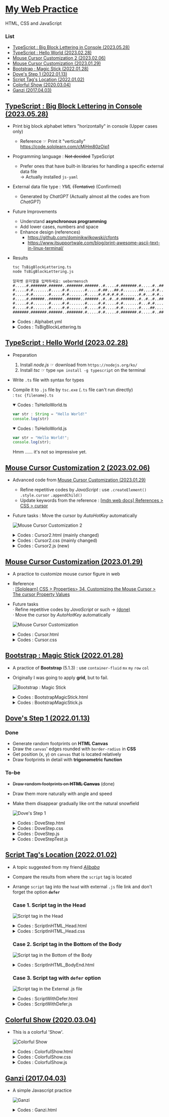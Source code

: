 # [My Web Practice](../README.md#my-web-practice)

HTML, CSS and JavaScript


### List

- [TypeScript : Big Block Lettering in Console (2023.05.28)](#typescript--big-block-lettering-in-console-20230528)
- [TypeScript : Hello World (2023.02.28)](#typescript--hello-world-20230228)
- [Mouse Cursor Customization 2 (2023.02.06)](#mouse-cursor-customization-2-20230206)
- [Mouse Cursor Customization (2023.01.29)](#mouse-cursor-customization-20230129)
- [Bootstrap : Magic Stick (2022.01.28)](#bootstrap--magic-stick-20220128)
- [Dove's Step 1 (2022.01.13)](#doves-step-1-20220113)
- [Script Tag's Location (2022.01.02)](#script-tags-location-20220102)
- [Colorful Show (2020.03.04)](#colorful-show-20200304)
- [Ganzi (2017.04.03)](#ganzi-20170403)


## [TypeScript : Big Block Lettering in Console (2023.05.28)](#list)

- Print big block alphabet letters "horizontally" in console (Upper cases only)
  - Reference ☞ Print it "vertically" https://code.sololearn.com/cMjHm80zOip1
- Programming language : ~~Not decided~~ TypeScript
  - Prefer ones that have built-in libraries for handling a specific external data file  
    → Actually installed `js-yaml`
- External data file type : *YML* ~~(Tentative)~~ (Confirmed)
  - Generated by *ChatGPT* (Actually almost all the codes are from *ChatGPT*)
- Future Improvements
  - Understand **asynchronous programming**
  - Add lower cases, numbers and space
  - Enhance design (references)
    - https://github.com/dominikwilkowski/cfonts
    - https://www.itsupportwale.com/blog/print-awesome-ascii-text-in-linux-terminal/
- Results
  ```shell
  tsc TsBigBlockLettering.ts
  node TsBigBlockLettering.js
  ```
  ```
  알파벳 문자열을 입력하세요: uebermensch
  #.....#.#######.######..#######.######..#.....#.#######.#.....#..#####..#######.#.....#.
  #.....#.#.......#.....#.#.......#.....#.##...##.#.......##....#.#.......#.......#.....#.
  #.....#.#.......#.....#.#.......#.....#.#.#.#.#.#.......#.#...#.#.......#.......#.....#.
  #.....#.######..######..######..######..#..#..#.######..#..#..#..#####..#.......#######.
  #.....#.#.......#.....#.#.......#.....#.#.....#.#.......#...#.#.......#.#.......#.....#.
  #.....#.#.......#.....#.#.......#.....#.#.....#.#.......#....##.......#.#.......#.....#.
  #######.#######.######..#######.#.....#.#.....#.#######.#.....#..#####..#######.#.....#.
  ```

  <details>
    <summary>Codes : Alphabet.yml</summary>

  ```yml
  A:
    - "#######."
    - "#.....#."
    - "#.....#."
    - "#######."
    - "#.....#."
    - "#.....#."
    - "#.....#."

  ……

  Z:
    - "#######."
    - ".....#.."
    - "....#..."
    - "...#...."
    - "..#....."
    - ".#......"
    - "#######."
  ```
  </details>
  <details>
    <summary>Codes : TsBigBlockLettering.ts</summary>

  ```ts
  import * as fs from 'fs';
  import * as yaml from 'js-yaml';
  import * as readline from 'readline';
  ```
  ```ts
  // 입력을 받을 readline.Interface 생성
  const rl = readline.createInterface({
      input: process.stdin,
      output: process.stdout
  });
  ```
  ```ts
  // 알파벳 문자열 입력 받기
  rl.question('알파벳 문자열을 입력하세요: ', (input: string) => {
      rl.close();

      // 입력받은 알파벳 문자를 대문자로 변환
      const upperCaseInput = input.toUpperCase();

      // alphabet.yml 파일 불러오기
      const alphabetData = yaml.load(fs.readFileSync('alphabet.yml', 'utf8'));    // not .safeLoad()

      // 출력용 배열 초기화
      const outputArray: string[] = [];

      // 알파벳 문자열을 출력용 배열에 누적하는 함수
      function accumulateAlphabetString(alphabet: string) {
          const alphabetDataString = alphabetData[alphabet];
          for (let i = 0; i < alphabetDataString.length; i++) {
              const char = alphabetDataString[i];
              if (outputArray[i]) {
                  outputArray[i] += char;
              } else {
                  outputArray[i] = char;
              }
          }
      }

      // 입력받은 알파벳 문자열을 출력용 배열에 누적
      for (let i = 0; i < upperCaseInput.length; i++) {
          const char = upperCaseInput[i];
          if (alphabetData.hasOwnProperty(char)) {
              accumulateAlphabetString(char);
          }
      }

      // 출력용 배열 출력
      if (outputArray.length > 0) {
          for (let i = 0; i < outputArray.length; i++) {
              console.log(outputArray[i]);
          }
      } else {
          console.log('입력한 알파벳 문자열에 해당하는 데이터가 없습니다.');
      }
  });
  ```
  </details>


## [TypeScript : Hello World (2023.02.28)](#list)

- Preparation
  1. Install *node.js*  ☞ download from `https://nodejs.org/ko/`
  2. Install *tsc*      ☞ type `npm install -g typescript` on the terminal
- Write `.ts` file with syntax for types
- Compile it to `.js` file by `tsc.exe` (`.ts` file can't run directly)  
  : `tsc {filename}.ts`

  <details open="">
    <summary>Codes : TsHelloWorld.ts</summary>

  ```ts
  var str : String = "Hello World!"
  console.log(str)
  ```
  </details>
  <details open="">
    <summary>Codes : TsHelloWorld.js</summary>

  ```js
  var str = "Hello World!";
  console.log(str);
  ```
  </details>
  Hmm …… it's not so impressive yet.


## [Mouse Cursor Customization 2 (2023.02.06)](#list)

- Advanced code from [Mouse Cursor Customization (2023.01.29)](#mouse-cursor-customization-20230129)
  - Refine repetitive codes by *JavaScript* : use `.createElement()` `.style.cursor` `.appendChild()`
  - Update keywords from the reference : [[mdn web docs] References > CSS > cursor](https://developer.mozilla.org/en-US/docs/Web/CSS/cursor)
- Future tasks : Move the cursor by *AutoHotKey* automatically

  ![Mouse Cursor Customization 2](./Images/Cursor2.gif)

  <details>
    <summary>Codes : Cursor2.html (mainly changed)</summary>

  ```html
      <head>
          ……
          <script defer src="./Cursor2.js" type="text/javascript"></script>
          ……
      </head>
  ```
  ```html
      <body>
          <div id="box">
              <h2>Mouse Cursor Customization 2</h2>
              <!-- Elements will be added by js -->
          </div>
          ……
      </body>
  ```
  </details>

  <details>
    <summary>Codes : Cursor2.css (mainly changed)</summary>

  ```css
  /* All blocks for classes related with cursor have been removed in CSS file. */
  ```
  </details>

  <details>
    <summary>Codes : Cursor2.js (new)</summary>

  ```js
  // Declare an array of kewords for cursor property
  // Reference ☞ https://developer.mozilla.org/en-US/docs/Web/CSS/cursor
  var cursorTypes = [
      ["auto", "default", "none"],
      ["context-menu", "help", "pointer", "progress", "wait"],
      ["cell", "crosshair", "text", "vertical-text"],
      ["alias", "copy", "move"],
      ["no-drop", "not-allowed", "grab", "grabbing"],
      ["n-resize", "e-resize", "s-resize", "w-resize"],
      ["ne-resize", "nw-resize", "se-resize", "sw-resize"],
      ["ew-resize", "ns-resize", "nesw-resize", "nwse-resize"],
      ["zoom-in", "zoom-out"]
  ]

  // A function to generate span elements with inner text and cursor style
  function genBoxes(cursorTypes)
  {
      // Declare an object to indicate the element where new elements will be appended
      var obj = document.getElementById("box")

      // Loop for the array cursorTypes
      for (r in cursorTypes)
      {
          for (el in cursorTypes[r])
          {
              // Test : ok
              // console.log(cursorTypes[r][el])

              // Generate a box with style
              var newBox = document.createElement("span")
              // newBox.className = cursorTypes[r][el]                            // not needed
              newBox.innerText = cursorTypes[r][el]
              newBox.style.cursor = cursorTypes[r][el]

              // Append it
              obj.appendChild(newBox)
          }

          // Line replacement
          var br = document.createElement("br")
          obj.appendChild(br)
      }
  }

  // Run
  genBoxes(cursorTypes)
  ```
  </details>


## [Mouse Cursor Customization (2023.01.29)](#list)

- A practice to customize mouse cursor figure in web
- Reference  
  : [[Sololearn] CSS > Properties> 34. Customizing the Mouse Cursor > The cursor Property Values](https://www.sololearn.com/learning/1023/1110/1291/1)
- Future tasks  
  · Refine repetitive codes by *JavaScript* or such → [(done)](#mouse-cursor-customization-2-20230206)  
  · Move the cursor by *AutoHotKey* automatically

  ![Mouse Cursor Customization](./Images/Cursor.gif)

  <details>
    <summary>Codes : Cursor.html</summary>

  ```html
  <!DOCTYPE html>

  <html lang="en">

      <head>
          <meta charset="utf-8">
          <title>Mouse Cursor Customization</title>
          <meta name="author" content="kimpro82">
          <link rel="stylesheet" href="./Cursor.css">
      </head>

      <body>
          <div id="box">
              <h2>Mouse Cursor Customization</h2>

              <br>

              <span class="auto">auto</span>
              <span class="crosshair">crosshair</span>
              <span class="default">default</span>
              <span class="help">help</span>
              <span class="text">text</span>
              <span class="wait">wait</span>

              <br>

              <span class="n-resize">n-resize</span>
              <span class="s-resize">s-resize</span>
              <span class="ne-resize">ne-resize</span>
              <span class="sw-resize">sw-resize</span>
              
              <br>

              <span class="nw-resize">nw-resize</span>
              <span class="se-resize">se-resize</span>
              <span class="e-resize">e-resize</span>
              <span class="w-resize">w-resize</span>

              <br>

              <span class="pointer">pointer</span>
              <span class="progress">progress</span>
              <span class="not-allowed">not-allowed</span>
              <span class="no-drop">no-drop</span>

              <br>

              <span class="vertical-text">vertical-text</span>
              <span class="all-scroll">all-scroll</span>
              <span class="col-resize">col-resize</span>
              <span class="row-resize">row-resize</span>
          </div>

          <br>
          &nbsp;                                              <!-- to stay cursor when capture -->
      </body>

  </html>
  ```
  </details>

  <details>
    <summary>Codes : Cursor.css</summary>

  ```css
  @charset "EUC-KR";

  body
  {
      font-weight: bold;
  }

  #box
  {
      text-align: center;
      display: inline-block;
      border: 1px solid;
      padding: 5px;
      margin: 5px;
  }

  span
  {
      display: inline-block;
      border: 1px solid;
      padding: 5px;
      margin: 5px;
  }

  .auto           { cursor: auto;         }
  .crosshair      { cursor: crosshair;    }
  .default        { cursor: default;      }
  .help           { cursor: help;         }
  .text           { cursor: text;         }
  .wait           { cursor: wait;         }

  .n-resize       { cursor: n-resize;     }
  .s-resize       { cursor: s-resize;     }
  .ne-resize      { cursor: ne-resize;    }
  .sw-resize      { cursor: sw-resize;    }
  .nw-resize      { cursor: nw-resize;    }
  .se-resize      { cursor: se-resize;    }
  .e-resize       { cursor: e-resize;     }
  .w-resize       { cursor: w-resize;     }

  .pointer        { cursor: pointer;      }
  .progress       { cursor: progress;     }
  .not-allowed    { cursor: not-allowed;  }
  .no-drop        { cursor: no-drop;      }
  .vertical-text  { cursor: vertical-text;}
  .all-scroll     { cursor: all-scroll;   }
  .col-resize     { cursor: col-resize;   }
  .row-resize     { cursor: row-resize;   }
  ```
  </details>


## [Bootstrap : Magic Stick (2022.01.28)](#list)

- A practice of **Bootstrap** (5.1.3) : use `container-fluid` `mx` `my` `row` `col`
- Originally I was going to apply **grid**, but to fail.

  ![Bootstrap : Magic Stick](Images/BootstrapMagicStick.gif)

  <details>
    <summary>Codes : BootstrapMagicStick.html</summary>

  ```html
  ……
      <head>
          <meta charset="UTF-8">
          <title>Magic Stick by Bootstrap</title>
          <link href="./bootstrap5/css/bootstrap.min.css" rel="stylesheet" type="text/css">
          <script defer src="BootstrapMagicStick.js" type="text/javascript"></script>
      </head>

      <body>
          <div class="container-fluid mx-3 my-5">
              <div class="row">
                  <div class="col bg-primary text-center">
                      <h1><span id="text">여의봉아 여의봉아</span></h1>
                  </div>
              </div>
          </div>
      </body>
  ……
  ```
  </details>

  <details>
    <summary>Codes : BootstrapMagicStick.js</summary>

  ```js
  var direction = false;
  var width = 400;
  // console.log(width);

  function resize()
  {
      // Set direction and text content
      if (width < 450 && direction == false)
      {
          direction = !direction;
          document.getElementById("text").textContent = "길어져라 길어져라";
      }
      else if (width > 1000 && direction == true)
      {
          direction = !direction;
          document.getElementById("text").textContent = "짧아져라 짧아져라";
      }

      // Modify the body's width
      if (direction == true) { document.body.style.width = (Number(width) + 50) + 'px' }
      else  { document.body.style.width = (Number(width) - 50) + 'px'}

      width = document.body.style.width.replace(/[^0-9]/g, "");
      console.log(direction, width);
  }

  setInterval(resize, 100);
  ```
  </details>


## [Dove's Step 1 (2022.01.13)](#list)

### Done

- Generate random footprints on **HTML Canvas**
- Draw the `canvas`' edges rounded with `border-radius` in **CSS**
- Get position (x, y) on `canvas` that is located relatively
- Draw footprints in detail with **trigonometric function**

### To-be

- ~~Draw random footprints on **HTML Canvas**~~ (done)
- Draw them more naturally with angle and speed
- Make them disappear gradually like ont the natural snowfield

  ![Dove's Step 1](Images/DoveStep01.gif)

  <details>
    <summary>Codes : DoveStep.html</summary>

  ```html
  <!doctype html>

  <html lang="en">

      <head>

          <meta charset="utf-8">

          <title>Dove Step Simulation</title>
          <meta name="author" content="kimpro82">

          <link rel="stylesheet" href="DoveStep.css">
          <script defer src="DoveStep.js"></script>

      </head>

      <body>

          <p id="title">Dove's Step Simulation</p>

          <canvas id="canvas" width=600 height=600></canvas>
          <!-- It is necessary to fill width and height in HTML for dealing it with js -->

      </body>

  </html>
  ```
  </details>

  <details>
    <summary>Codes : DoveStep.css</summary>

  ```css
  body
  {
      text-align: center;
      font-size: 10px;
  }
  ```
  ```css
  #title
  {
      margin-top: 8rem;
      font-size: 4.5rem;
      margin-bottom: 1rem;

      font-family: Brush Script MT, Georgia, Garamond, Times New Roman, serif;

      color: crimson;
      text-shadow: 0.2rem 0.2rem 0.5rem black;
  }
  ```
  ```css
  #canvas
  {
      width: 600px;
      height: 600px;

      background-color: white;

      border: 1px solid gray;
      border-radius: 40px;

      box-shadow: 0.2rem 0.2rem 0.5rem;
  }
  ```
  </details>

  <details>
    <summary>Codes : DoveStep.js</summary>

  ```js
  // Declare global variables
  const canvas = document.getElementById("canvas");
  const ctx = canvas.getContext("2d");
  var x = -1, y = -1, direction = 0, step = 0;
  var interval = 1000;
  ```
  ```js
  // Start with a click on the canvas
  canvas.onclick = function(event)
  {
      x = event.clientX - ctx.canvas.offsetLeft;
      y = event.clientY - ctx.canvas.offsetTop;
      // test
      console.log("click point :", x, y);

      footPrint();
  }
  ```
  ```js
  // Determine where the next step is located
  function randomWalk()
  {
      if (x >= 0)
      {
          if (step > 19)
          {
              alert("The dove has archieved " + step + " steps. It became a budda and flied away!");
              return -1;
          }
          else
          {
              x = Math.round(Math.random() * 560) + 20;
              y = Math.round(Math.random() * 560) + 20;
              direction = Math.floor(Math.random() * 360);    // 0 ~ 359

              footPrint();
          }
      }
  }
  ```
  ```js
  // Figure the foot print in detail
  function footPrint()
  {
      var angles = [45, 90, 135, 270];
      ctx.beginPath();
      for (let i = 0; i < 4; i++)
      {
          ctx.moveTo(x, y);
          var x2 = x - Math.round(Math.cos(Math.PI * (angles[i] + direction) / 180) * 20);
          var y2 = y - Math.round(Math.sin(Math.PI * (angles[i] + direction) / 180) * 20);
          ctx.lineTo(x2, y2);
      }
      ctx.closePath();
      ctx.stroke();

      step++;

      // test
      console.log(step + "th step :", x, y, direction);
  }
  ```
  ```js
  // Loop by setInterval()
  setInterval(randomWalk, interval);
  ```
  </details>

  <details>
    <summary>Codes : DoveStepTest.js</summary>

  ```js
  // Rounding off in JavaScript

  console.log(Math.floor(0.7))                // 0
  console.log(Math.ceil(1.3))                 // 2
  console.log(Math.round(2.3))                // 2
  console.log(Math.round(2.7))                // 3
  ```
  ```js
  // Trigonometric Function in JavaScript

  console.log(Math.PI);                       // 3.141592653589793
  console.log(Math.PI / 180)                  // 0.017453292519943295

  console.log(Math.sin(Math.PI / 180))        // 0.01745240643728351
  console.log(Math.cos(Math.PI / 180))        // 0.9998476951563913

  console.log(Math.sin(Math.PI *   0 / 180))  // 0
  console.log(Math.sin(Math.PI *  30 / 180))  // 0.49999999999999994
  console.log(Math.sin(Math.PI *  45 / 180))  // 0.7071067811865475
  console.log(Math.sin(Math.PI *  60 / 180))  // 0.8660254037844386
  console.log(Math.sin(Math.PI *  90 / 180))  // 1
  console.log(Math.sin(Math.PI * 180 / 180))  // 1.2246467991473532e-16 ≒ 0
  console.log(Math.sin(Math.PI * 270 / 180))  // -1
  console.log(Math.sin(Math.PI * 360 / 180))  // -2.4492935982947064e-16 ≒ 0

  console.log(Math.cos(Math.PI *   0 / 180))  // 1
  console.log(Math.cos(Math.PI *  30 / 180))  // 0.8660254037844387
  console.log(Math.cos(Math.PI *  45 / 180))  // 0.7071067811865476
  console.log(Math.cos(Math.PI *  60 / 180))  // 0.5000000000000001
  console.log(Math.cos(Math.PI *  90 / 180))  // 6.123233995736766e-17 ≒ 0
  console.log(Math.cos(Math.PI * 180 / 180))  // -1
  console.log(Math.cos(Math.PI * 270 / 180))  // -1.8369701987210297e-16 ≒ 0
  console.log(Math.cos(Math.PI * 360 / 180))  // 1
  ```
  </details>


## [Script Tag's Location (2022.01.02)](#list)

- A topic suggested from my friend [*Alibaba*](https://github.com/abiriadev)
- Compare the results from where the `script` tag is located
- Arrange `script` tag into the `head` with external `.js` file link and don't forget the option **`defer`**

  ### Case 1. Script tag in the Head

  ![Script tag in the Head](Images/ScriptInHTML_Head.PNG)

  <details>
    <summary>Codes : ScriptInHTML_Head.html</summary>

  ```html
  ……
      <head>

          <meta charset="EUC-KR">
          <title>Script in the Head</title>
          <link rel="stylesheet" href="ScriptInHTML.css">
          <script>document.getElementsByTagName('p')[0].style.color = "red"</script>

      </head>
  ……
  ```
  </details>
  <details>
    <summary>Codes : ScriptInHTML_Head.css</summary>

  ```css
  p {
    text-align: center;
    font-family: Brush Script MT, Georgia, Garamond, Times New Roman, serif;
    /* font reference ☞ https://www.w3schools.com/css/css_font.asp */
      color: blue;
    font-size: 700%;
    margin: 0;
  }
  ```
  </details>

  ### Case 2. Script tag in the Bottom of the Body

  ![Script tag in the Bottom of the Body](Images/ScriptInHTML_BodyEnd.PNG)

  <details>
    <summary>Codes : ScriptInHTML_BodyEnd.html</summary>

  ```html
  ……
      <body>

          <p>Be the reads!</p>
          <script>document.getElementsByTagName('p')[0].style.color = "red"</script>

      </body>
  ……
  ```
  </details>

  ### Case 3. Script tag with `defer` option

  ![Script tag in the External .js file](Images/ScriptInExternalJS.PNG)

  <details>
    <summary>Codes : ScriptWithDefer.html</summary>

  ```html
  ……
      <head>

          ……
          <script defer src="ScriptInExternalJS.js"></script>
          <!-- don't forget "defer" ! -->

      </head>
  ……
  ```
  </details>
  <details>
    <summary>Codes : ScriptWithDefer.js</summary>

  ```js
  document.getElementsByTagName('p')[0].style.color = "red"
  ```
  </details>


## [Colorful Show (2020.03.04)](#list)

- This is a colorful 'Show'.

  ![Colorful Show](Images/ColorfulShow.gif)

  <details>
    <summary>Codes : ColorfulShow.html</summary>

  ```html
  <!DOCTYPE html>

  <html>

  <head>
    <meta charset="EUC-KR">
    <title>Colorful Show</title>
      <link rel="stylesheet" href="ColorfulShow.css">
  </head>

  <body>
    <p id='chameleon'>Show</p>
      <script src="ColorfulShow.js">
      <!--
        <script> can be located in <head> or <body>. 
        But, in this case, we should consider execution sequence.
      -->
      
    </script> 
  </body>

  </html>
  ```
  </details>
  <details>
    <summary>Codes : ColorfulShow.css</summary>

  ```css
  @charset "EUC-KR";

  #chameleon {
    text-align: center;
    font-family: "Times New Roman", Times, serif;
    font-size: 1000%;
  }
  ```
  </details>
  <details>
    <summary>Codes : ColorfulShow.js</summary>

  ```javascript
  function changeColor() {
    randNumDec = Math.floor(Math.random() * Math.pow(256, 3));
      /*
      * Math.random() returns a number lower than 1.
      * Math.floor() returns the largest integer less than or equal to a given number.
      * 256**3 is for the RGB color range between #000000 ~ #FFFFFF.
      */
    randNumHex = randNumDec.toString(16); /* Convert Decimal to Hexadecimal */

    /* document.write(randNumHex, "<br>"); */
      /* document.write() returns real HTML codes. */
      /* document.write(typeof randColor);
      * string
      */

    document.getElementById('chameleon').style.color = '#' + randNumHex;
  }

  setInterval(changeColor, 1000);
  ```
  </details>


## [Ganzi (2017.04.03)](#list)

- A simple Javascript practice

  ![Ganzi](Images/Ganzi.gif)

  <details>
    <summary>Codes : Ganzi.html</summary>

  ```html
  <div id ="Zure">Ganzi</div>

  <script type="text/javascript">
    
  function thunder() {
    var x = document.getElementById("Zure");
    var storm = document.write(x.innerHTML + " Storm");
    Zure.replace(x,storm);
  }
  setInterval(thunder, 3000);
    
  </script>
  ```
  </details>